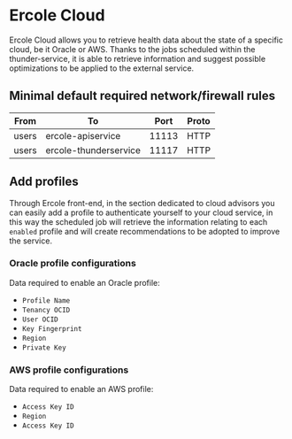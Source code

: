 # Ercole Cloud
Ercole Cloud allows you to retrieve health data about the state of a specific cloud, be it Oracle or AWS.
Thanks to the jobs scheduled within the thunder-service, it is able to retrieve information and suggest possible optimizations to be applied to the external service.

## Minimal default required network/firewall rules
|          From          |         To               |  Port |   Proto   |
|:----------------------:|--------------------------|-------|-----------|
| users                  | ercole-apiservice        | 11113 | HTTP      |
| users                  | ercole-thunderservice    | 11117 | HTTP      |


## Add profiles
Through Ercole front-end, in the section dedicated to cloud advisors you can easily add a profile to authenticate yourself to your cloud service, in this way the scheduled job will retrieve the information relating to each `enabled` profile and will create recommendations to be adopted to improve the service.

### Oracle profile configurations
Data required to enable an Oracle profile:
* `Profile Name`
* `Tenancy OCID`
* `User OCID`
* `Key Fingerprint`
* `Region`
* `Private Key`

### AWS profile configurations
Data required to enable an AWS profile:
* `Access Key ID`
* `Region`
* `Access Key ID`
